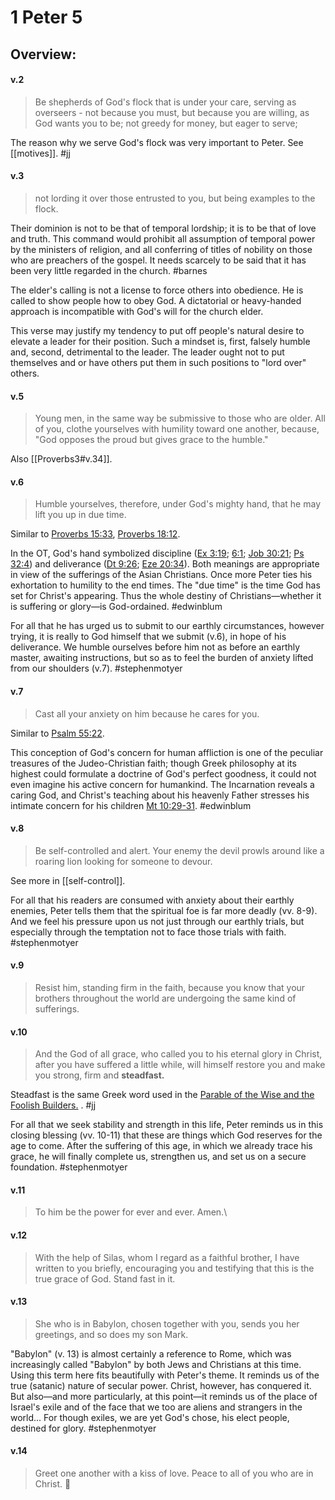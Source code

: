 # 1 Peter 5

## Overview:



#### v.2
>Be shepherds of God's flock that is under your care, serving as overseers - not because you must, but because you are willing, as God wants you to be; not greedy for money, but eager to serve;

The reason why we serve God's flock was very important to Peter. See [[motives]].
#jj 

#### v.3
>not lording it over those entrusted to you, but being examples to the flock.

Their dominion is not to be that of temporal lordship; it is to be that of love and truth. This command would prohibit all assumption of temporal power by the ministers of religion, and all conferring of titles of nobility on those who are preachers of the gospel. It needs scarcely to be said that it has been very little regarded in the church.
#barnes 

The elder's calling is not a license to force others into obedience. He is called to show people how to obey God. A dictatorial or heavy-handed approach is incompatible with God's will for the church elder.

This verse may justify my tendency to put off people's natural desire to elevate a leader for their position. Such a mindset is, first, falsely humble and, second, detrimental to the leader. The leader ought not to put themselves and or have others put them in such positions to "lord over" others.

#### v.5
>Young men, in the same way be submissive to those who are older. All of you, clothe yourselves with humility toward one another, because, "God opposes the proud but gives grace to the humble."

Also [[Proverbs3#v.34]].

#### v.6
>Humble yourselves, therefore, under God's mighty hand, that he may lift you up in due time.

Similar to [Proverbs 15:33](Proverbs15#v.33), [Proverbs 18:12](Proverbs18#v.12).

In the OT, God's hand symbolized discipline ([Ex 3:19](Exodus3#v.19); [6:1](Exodus6#v.1); [Job 30:21](Job30#v.21); [Ps 32:4](Psalm32#v.4)) and deliverance ([Dt 9:26](Deut9#v.26); [Eze 20:34](Ezekiel20#v.34)). Both meanings are appropriate in view of the sufferings of the Asian Christians. Once more Peter ties his exhortation to humility to the end times. The "due time" is the time God has set for Christ's appearing. Thus the whole destiny of Christians—whether it is suffering or glory—is God-ordained.
#edwinblum 

For all that he has urged us to submit to our earthly circumstances, however trying, it is really to God himself that we submit (v.6), in hope of his deliverance. We humble ourselves before him not as before an earthly master, awaiting instructions, but so as to feel the burden of anxiety lifted from our shoulders (v.7).
#stephenmotyer 

#### v.7
>Cast all your anxiety on him because he cares for you.

Similar to [Psalm 55:22](Psalm55#v.22).

This conception of God's concern for human affliction is one of the peculiar treasures of the Judeo-Christian faith; though Greek philosophy at its highest could formulate a doctrine of God's perfect goodness, it could not even imagine his active concern for humankind. The Incarnation reveals a caring God, and Christ's teaching about his heavenly Father stresses his intimate concern for his children [Mt 10:29-31](Matthew10#v.29).
#edwinblum 

#### v.8
>Be self-controlled and alert. Your enemy the devil prowls around like a roaring lion looking for someone to devour.

See more in [[self-control]].

For all that his readers are consumed with anxiety about their earthly enemies, Peter tells them that the spiritual foe is far more deadly (vv. 8-9). And we feel his pressure upon us not just through our earthly trials, but especially through the temptation not to face those trials with faith.
#stephenmotyer 

#### v.9
>Resist him, standing firm in the faith, because you know that your brothers throughout the world are undergoing the same kind of sufferings.

#### v.10
>And the God of all grace, who called you to his eternal glory in Christ, after you have suffered a little while, will himself restore you and make you strong, firm and **steadfast.**

Steadfast is the same Greek word used in the [Parable of the Wise and the Foolish Builders.](Matthew7) .
#jj 

For all that we seek stability and strength in this life, Peter reminds us in this closing blessing (vv. 10-11) that these are things which God reserves for the age to come. After the suffering of this age, in which we already trace his grace, he will finally complete us, strengthen us, and set us on a secure foundation.
#stephenmotyer 

#### v.11
>To him be the power for ever and ever. Amen.\

#### v.12
>With the help of Silas, whom I regard as a faithful brother, I have written to you briefly, encouraging you and testifying that this is the true grace of God. Stand fast in it.

#### v.13
>She who is in Babylon, chosen together with you, sends you her greetings, and so does my son Mark.

"Babylon" (v. 13) is almost certainly a reference to Rome, which was increasingly called "Babylon" by both Jews and Christians at this time. Using this term here fits beautifully with Peter's theme. It reminds us of the true (satanic) nature of secular power. Christ, however, has conquered it. But also—and more particularly, at this point—it reminds us of the place of Israel's exile and of the face that we too are aliens and strangers in the world... For though exiles, we are yet God's chose, his elect people, destined for glory.
#stephenmotyer 

#### v.14
>Greet one another with a kiss of love. Peace to all of you who are in Christ. 

